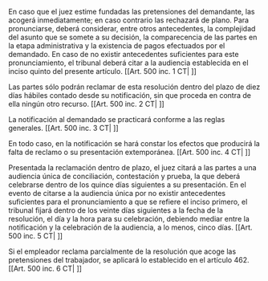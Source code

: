 En caso que el juez estime fundadas las pretensiones del demandante, las acogerá inmediatamente; en caso contrario las rechazará de plano. Para pronunciarse, deberá considerar, entre otros antecedentes, la complejidad del asunto que se somete a su decisión, la comparecencia de las partes en la etapa administrativa y la existencia de pagos efectuados por el demandado. En caso de no existir antecedentes suficientes para este pronunciamiento, el tribunal deberá citar a la audiencia establecida en el inciso quinto del presente artículo. [[Art. 500 inc. 1 CT| ]]

Las partes sólo podrán reclamar de esta resolución dentro del plazo de diez días hábiles contado desde su notificación, sin que proceda en contra de ella ningún otro recurso. [[Art. 500 inc. 2 CT| ]]

La notificación al demandado se practicará conforme a las reglas generales. [[Art. 500 inc. 3 CT| ]]

En todo caso, en la notificación se hará constar los efectos que producirá la falta de reclamo o su presentación extemporánea. [[Art. 500 inc. 4 CT| ]]

Presentada la reclamación dentro de plazo, el juez citará a las partes a una audiencia única de conciliación, contestación y prueba, la que deberá celebrarse dentro de los quince días siguientes a su presentación. En el evento de citarse a la audiencia única por no existir antecedentes suficientes para el pronunciamiento a que se refiere el inciso primero, el tribunal fijará dentro de los veinte días siguientes a la fecha de la resolución, el día y la hora para su celebración, debiendo mediar entre la notificación y la celebración de la audiencia, a lo menos, cinco días. [[Art. 500 inc. 5 CT| ]]

Si el empleador reclama parcialmente de la resolución que acoge las pretensiones del trabajador, se aplicará lo establecido en el artículo 462. [[Art. 500 inc. 6 CT| ]]